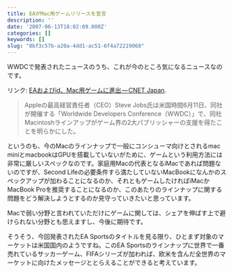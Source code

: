 ```yaml
---
title: EAがMac用ゲームリリースを宣言
description: ''
date: '2007-06-13T18:02:09.000Z'
categories: []
keywords: []
slug: "8bf3c57b-a20a-4dd1-ac51-6f4a72219068"
---
```

WWDCで発表されたニュースのうち、これが今のところ気になるニュースなのです。

リンク: [EAおよびid、Mac用ゲームに進出 — CNET Japan](http://japan.cnet.com/news/tech/story/0,2000056025,20350754,00.htm?ref=rss "EAおよびid、Mac用ゲームに進出 - CNET Japan").

> Appleの最高経営責任者（CEO）Steve Jobs氏は米国時間6月11日、同社が開催する「Worldwide Developers Conference（WWDC）」で、同社Macintoshラインアップがゲーム界の2大パブリッシャーの支援を得たことを明らかにした。

というのも、今のMacのラインナップで一般にコンシューマ向けとされるmac miniとmacbookはGPUを搭載していないがために、ゲームという利用方法には非常に厳しいスペックなのです。家庭用Macの代表となるiMacであれば問題ないのですが、Second Lifeの必要条件すら満たしていないMacBookになんかのスペックアップが加わることになるのか、それともゲームしたければiMacかMacBook Proを推奨することになるのか、このあたりのラインナップに関する問題をどう解決しようとするのか見守っていきたいと思っています。

Macで弱い分野と言われていただけにゲームに関しては、シェアを伸ばす上で避けられない分野とも思えますし、今後に期待です。

そうそう、今回発表されたEA Sportsのタイトルを見る限り、ひとまず対象のマーケットは米国国内のようですね。このEA Sportsのラインナップに世界で一番売れているサッカーゲーム、FIFAシリーズが加われば、欧米を含んだ全世界のマーケットに向けたメッセージととらえることができると考えています。